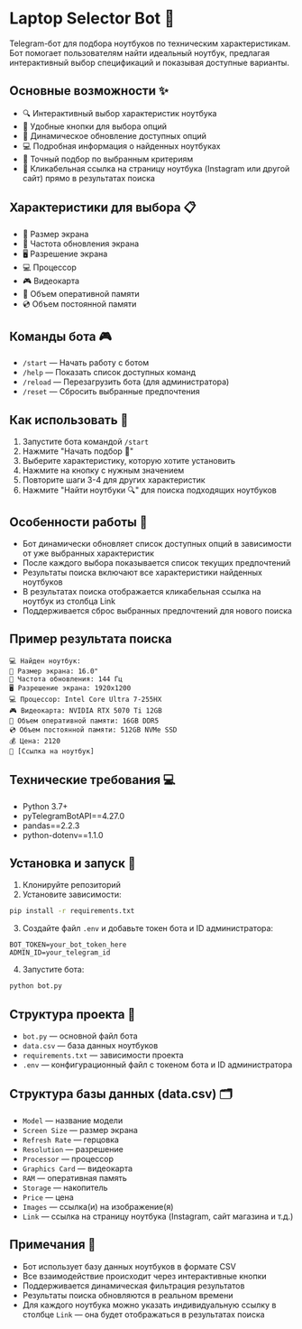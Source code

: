 # Laptop Selector Bot 🤖

Telegram-бот для подбора ноутбуков по техническим характеристикам. Бот помогает пользователям найти идеальный ноутбук, предлагая интерактивный выбор спецификаций и показывая доступные варианты.

## Основные возможности ✨

- 🔍 Интерактивный выбор характеристик ноутбука
- 📱 Удобные кнопки для выбора опций
- 🔄 Динамическое обновление доступных опций
- 💻 Подробная информация о найденных ноутбуках
- 🎯 Точный подбор по выбранным критериям
- 🔗 Кликабельная ссылка на страницу ноутбука (Instagram или другой сайт) прямо в результатах поиска

## Характеристики для выбора 📋

- 📏 Размер экрана
- 🔄 Частота обновления экрана
- 🖥️ Разрешение экрана
- 💻 Процессор
- 🎮 Видеокарта
- 💾 Объем оперативной памяти
- 💿 Объем постоянной памяти

## Команды бота 🎮

- `/start` — Начать работу с ботом
- `/help` — Показать список доступных команд
- `/reload` — Перезагрузить бота (для администратора)
- `/reset` — Сбросить выбранные предпочтения

## Как использовать 📝

1. Запустите бота командой `/start`
2. Нажмите "Начать подбор 🚀"
3. Выберите характеристику, которую хотите установить
4. Нажмите на кнопку с нужным значением
5. Повторите шаги 3-4 для других характеристик
6. Нажмите "Найти ноутбуки 🔍" для поиска подходящих ноутбуков

## Особенности работы 🔧

- Бот динамически обновляет список доступных опций в зависимости от уже выбранных характеристик
- После каждого выбора показывается список текущих предпочтений
- Результаты поиска включают все характеристики найденных ноутбуков
- В результатах поиска отображается кликабельная ссылка на ноутбук из столбца Link
- Поддерживается сброс выбранных предпочтений для нового поиска

## Пример результата поиска

```
💻 Найден ноутбук:
📏 Размер экрана: 16.0"
🔄 Частота обновления: 144 Гц
🖥️ Разрешение экрана: 1920x1200
💻 Процессор: Intel Core Ultra 7-255HX
🎮 Видеокарта: NVIDIA RTX 5070 Ti 12GB
💾 Объем оперативной памяти: 16GB DDR5
💿 Объем постоянной памяти: 512GB NVMe SSD
💰 Цена: 2120
🔗 [Ссылка на ноутбук]
```

## Технические требования 💻

- Python 3.7+
- pyTelegramBotAPI==4.27.0
- pandas==2.2.3
- python-dotenv==1.1.0

## Установка и запуск 🚀

1. Клонируйте репозиторий
2. Установите зависимости:
```bash
pip install -r requirements.txt
```
3. Создайте файл `.env` и добавьте токен бота и ID администратора:
```
BOT_TOKEN=your_bot_token_here
ADMIN_ID=your_telegram_id
```
4. Запустите бота:
```bash
python bot.py
```

## Структура проекта 📁

- `bot.py` — основной файл бота
- `data.csv` — база данных ноутбуков
- `requirements.txt` — зависимости проекта
- `.env` — конфигурационный файл с токеном бота и ID администратора

## Структура базы данных (data.csv) 🗂️

- `Model` — название модели
- `Screen Size` — размер экрана
- `Refresh Rate` — герцовка
- `Resolution` — разрешение
- `Processor` — процессор
- `Graphics Card` — видеокарта
- `RAM` — оперативная память
- `Storage` — накопитель
- `Price` — цена
- `Images` — ссылка(и) на изображение(я)
- `Link` — ссылка на страницу ноутбука (Instagram, сайт магазина и т.д.)

## Примечания 📌

- Бот использует базу данных ноутбуков в формате CSV
- Все взаимодействие происходит через интерактивные кнопки
- Поддерживается динамическая фильтрация результатов
- Результаты поиска обновляются в реальном времени
- Для каждого ноутбука можно указать индивидуальную ссылку в столбце `Link` — она будет отображаться в результатах поиска 